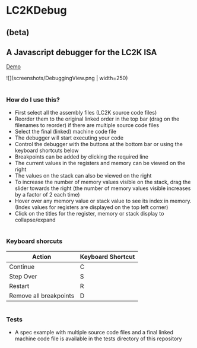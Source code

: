 # LC2KDebug
## (beta)
## A Javascript debugger for the LC2K ISA
[Demo](https://adishy.github.io/LC2KDebug)


![](screenshots/DebuggingView.png | width=250)

#
### How do I use this?

* First select all the assembly files (LC2K source code files)
* Reorder them to the original linked order in the top bar (drag on the filenames to reorder) if there are multiple source code files
* Select the final (linked) machine code file
* The debugger will start executing your code
* Control the debugger with the buttons at the bottom bar or using the keyboard shortcuts below
* Breakpoints can be added by clicking the required line
* The current values in the registers and memory can be viewed on the right
* The values on the stack can also be viewed on the right
* To increase the number of memory values visible on the stack, drag the slider towards the right (the number of memory values visible increases by a factor of 2 each time)
* Hover over any memory value or stack value to see its index in memory. (Index values for registers are displayed on the top left corner)
* Click on the titles for the register, memory or stack display to collapse/expand
#
### Keyboard shorcuts
| Action  | Keyboard Shortcut |
| ------------- | ------------- |
| Continue  | C  |
| Step Over  | S  |
| Restart  | R  |
| Remove all breakpoints  | D  |
#
### Tests
* A spec example with multiple source code files and a final linked machine code file is available in the tests directory of this repository

